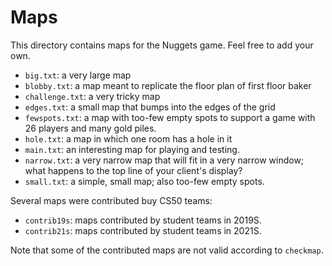 # Maps

This directory contains maps for the Nuggets game.
Feel free to add your own.

* `big.txt`: a very large map
* `blobby.txt`: a map meant to replicate the floor plan of first floor baker
* `challenge.txt`: a very tricky map
* `edges.txt`: a small map that bumps into the edges of the grid
* `fewspots.txt`: a map with too-few empty spots to support a game with 26 players and many gold piles.
* `hole.txt`: a map in which one room has a hole in it
* `main.txt`: an interesting map for playing and testing.
* `narrow.txt`: a very narrow map that will fit in a very narrow window; what happens to the top line of your client's display?
* `small.txt`: a simple, small map; also too-few empty spots.

Several maps were contributed buy CS50 teams:

* `contrib19s`: maps contributed by student teams in 2019S.
* `contrib21s`: maps contributed by student teams in 2021S.

Note that some of the contributed maps are not valid according to `checkmap`.
